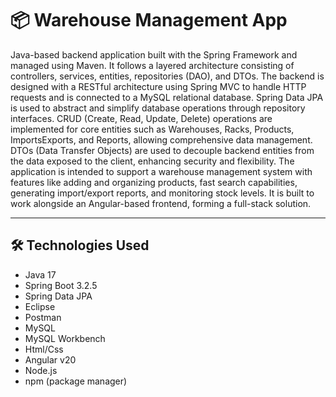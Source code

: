 # 📦 Warehouse Management App

Java-based backend application built with the Spring Framework and managed using Maven. It follows a layered architecture consisting of controllers, services, entities, repositories (DAO), and DTOs. The backend is designed with a RESTful architecture using Spring MVC to handle HTTP requests
and is connected to a MySQL relational database. Spring Data JPA is used to abstract and simplify database operations through repository interfaces. CRUD (Create, Read, Update, Delete) operations are implemented for core entities such as Warehouses, Racks, Products, ImportsExports, and Reports,
allowing comprehensive data management. DTOs (Data Transfer Objects) are used to decouple backend entities from the data exposed to the client, enhancing security and flexibility. The application is intended to support a warehouse management system with features like adding and organizing 
products, fast search capabilities, generating import/export reports, and monitoring stock levels. It is built to work alongside an Angular-based frontend, forming a full-stack solution.

---

## 🛠️ Technologies Used

- Java 17 
- Spring Boot 3.2.5  
- Spring Data JPA  
- Eclipse 
- Postman
- MySQL
- MySQL Workbench   
- Html/Css
- Angular v20
- Node.js  
- npm (package manager) 
